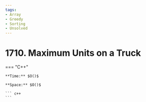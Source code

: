```yaml
---
tags:
- Array
- Greedy
- Sorting
- Unsolved
---
```



# 1710. Maximum Units on a Truck

=== "C++"

    **Time:** $O()$

    **Space:** $O()$

    ``` c++
    ```